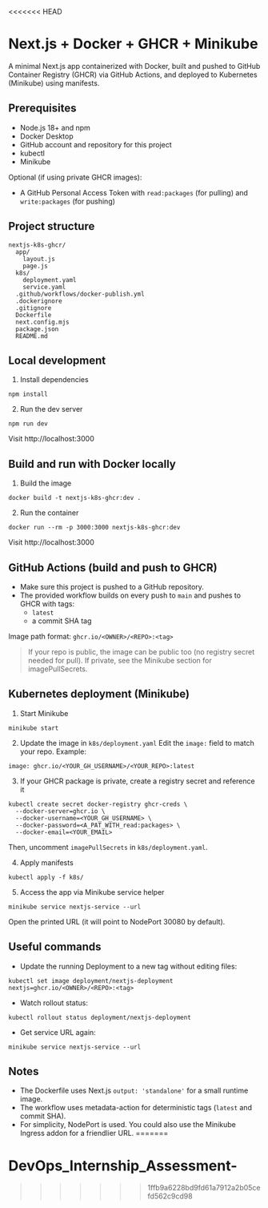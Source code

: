 <<<<<<< HEAD
# Next.js + Docker + GHCR + Minikube

A minimal Next.js app containerized with Docker, built and pushed to GitHub Container Registry (GHCR) via GitHub Actions, and deployed to Kubernetes (Minikube) using manifests.

## Prerequisites
- Node.js 18+ and npm
- Docker Desktop
- GitHub account and repository for this project
- kubectl
- Minikube

Optional (if using private GHCR images):
- A GitHub Personal Access Token with `read:packages` (for pulling) and `write:packages` (for pushing)

## Project structure
```
nextjs-k8s-ghcr/
  app/
    layout.js
    page.js
  k8s/
    deployment.yaml
    service.yaml
  .github/workflows/docker-publish.yml
  .dockerignore
  .gitignore
  Dockerfile
  next.config.mjs
  package.json
  README.md
```

## Local development
1) Install dependencies
```
npm install
```

2) Run the dev server
```
npm run dev
```
Visit http://localhost:3000

## Build and run with Docker locally
1) Build the image
```
docker build -t nextjs-k8s-ghcr:dev .
```

2) Run the container
```
docker run --rm -p 3000:3000 nextjs-k8s-ghcr:dev
```
Visit http://localhost:3000

## GitHub Actions (build and push to GHCR)
- Make sure this project is pushed to a GitHub repository.
- The provided workflow builds on every push to `main` and pushes to GHCR with tags:
  - `latest`
  - a commit SHA tag

Image path format: `ghcr.io/<OWNER>/<REPO>:<tag>`

> If your repo is public, the image can be public too (no registry secret needed for pull). If private, see the Minikube section for imagePullSecrets.

## Kubernetes deployment (Minikube)
1) Start Minikube
```
minikube start
```

2) Update the image in `k8s/deployment.yaml`
Edit the `image:` field to match your repo. Example:
```
image: ghcr.io/<YOUR_GH_USERNAME>/<YOUR_REPO>:latest
```

3) If your GHCR package is private, create a registry secret and reference it
```
kubectl create secret docker-registry ghcr-creds \
  --docker-server=ghcr.io \
  --docker-username=<YOUR_GH_USERNAME> \
  --docker-password=<A_PAT_WITH_read:packages> \
  --docker-email=<YOUR_EMAIL>
```
Then, uncomment `imagePullSecrets` in `k8s/deployment.yaml`.

4) Apply manifests
```
kubectl apply -f k8s/
```

5) Access the app via Minikube service helper
```
minikube service nextjs-service --url
```
Open the printed URL (it will point to NodePort 30080 by default).

## Useful commands
- Update the running Deployment to a new tag without editing files:
```
kubectl set image deployment/nextjs-deployment nextjs=ghcr.io/<OWNER>/<REPO>:<tag>
```

- Watch rollout status:
```
kubectl rollout status deployment/nextjs-deployment
```

- Get service URL again:
```
minikube service nextjs-service --url
```

## Notes
- The Dockerfile uses Next.js `output: 'standalone'` for a small runtime image.
- The workflow uses metadata-action for deterministic tags (`latest` and commit SHA).
- For simplicity, NodePort is used. You could also use the Minikube Ingress addon for a friendlier URL.
=======
# DevOps_Internship_Assessment-
>>>>>>> 1ffb9a6228bd9fd61a7912a2b05cefd562c9cd98
